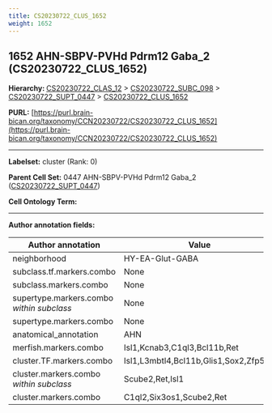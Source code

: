 ```yaml
---
title: CS20230722_CLUS_1652
weight: 1652
---
```

## 1652 AHN-SBPV-PVHd Pdrm12 Gaba_2 (CS20230722_CLUS_1652)
<b>Hierarchy: </b>
[CS20230722_CLAS_12](../CS20230722_CLAS_12) >
[CS20230722_SUBC_098](../CS20230722_SUBC_098) >
[CS20230722_SUPT_0447](../CS20230722_SUPT_0447) >
[CS20230722_CLUS_1652](../CS20230722_CLUS_1652)

**PURL:** [https://purl.brain-bican.org/taxonomy/CCN20230722/CS20230722_CLUS_1652](https://purl.brain-bican.org/taxonomy/CCN20230722/CS20230722_CLUS_1652)

---


**Labelset:** cluster (Rank: 0)

**Parent Cell Set:** 0447 AHN-SBPV-PVHd Pdrm12 Gaba_2 ([CS20230722_SUPT_0447](../CS20230722_SUPT_0447))



**Cell Ontology Term:** 

[MARKER GENES.]: #


---

[TRANSFERRED ANNOTATIONS.]: #


[AUTHOR ANNOTATION FIELDS.]: #


**Author annotation fields:**

| Author annotation | Value |
|-------------------|-------|
|neighborhood|HY-EA-Glut-GABA|
|subclass.tf.markers.combo|None|
|subclass.markers.combo|None|
|supertype.markers.combo _within subclass_|None|
|supertype.markers.combo|None|
|anatomical_annotation|AHN|
|merfish.markers.combo|Isl1,Kcnab3,C1ql3,Bcl11b,Ret|
|cluster.TF.markers.combo|Isl1,L3mbtl4,Bcl11b,Glis1,Sox2,Zfp536|
|cluster.markers.combo _within subclass_|Scube2,Ret,Isl1|
|cluster.markers.combo|C1ql2,Six3os1,Scube2,Ret|
